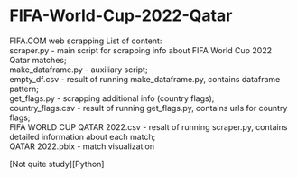 # FIFA-World-Cup-2022-Qatar
FIFA.COM web scrapping 
List of content:  
scraper.py - main script for scrapping info about FIFA World Cup 2022 Qatar matches;  
make_dataframe.py - auxiliary script;  
empty_df.csv -  result of running  make_dataframe.py, contains dataframe pattern;  
get_flags.py - scrapping additional info (country flags);  
country_flags.csv - result of running get_flags.py, contains urls for country flags;  
FIFA WORLD CUP QATAR 2022.csv  - resalt of running scraper.py, contains detailed information about each match;  
QATAR 2022.pbix - match visualization  


[Not quite study][Python]
